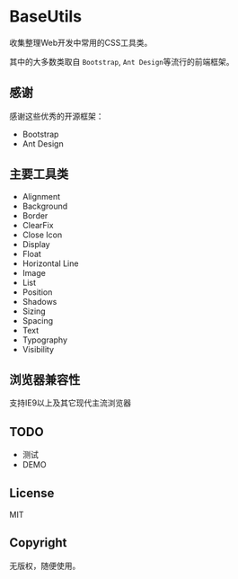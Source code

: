 # BaseUtils

收集整理Web开发中常用的CSS工具类。

其中的大多数类取自 `Bootstrap`, `Ant Design`等流行的前端框架。

## 感谢

感谢这些优秀的开源框架：

- Bootstrap
- Ant Design

## 主要工具类

- Alignment
- Background
- Border
- ClearFix
- Close Icon
- Display
- Float
- Horizontal Line
- Image
- List
- Position
- Shadows
- Sizing
- Spacing
- Text
- Typography
- Visibility

## 浏览器兼容性

支持IE9以上及其它现代主流浏览器

## TODO

- 测试
- DEMO

## License

MIT

## Copyright

无版权，随便使用。